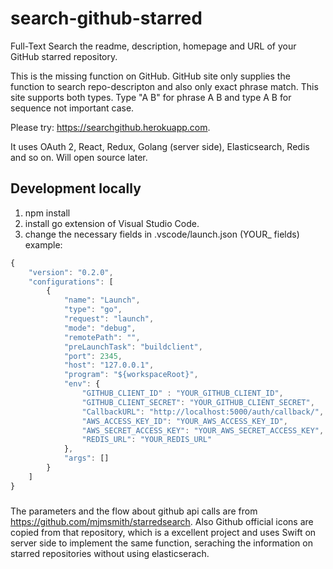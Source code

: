 # search-github-starred
Full-Text Search the readme, description, homepage and URL of your GitHub starred repository. 

This is the missing function on GitHub. GitHub site only supplies the function to search repo-descripton and also only exact phrase match. This site supports both types. Type "A B" for phrase A B and type A B for sequence not important case.

Please try: https://searchgithub.herokuapp.com.

It uses OAuth 2, React, Redux, Golang (server side), Elasticsearch, Redis and so on. Will open source later.

## Development locally 
1. npm install
2. install go extension of Visual Studio Code. 
3. change the necessary fields in .vscode/launch.json (YOUR_ fields)
example: 
~~~ javascript
{
    "version": "0.2.0",
    "configurations": [
        {
            "name": "Launch",
            "type": "go",
            "request": "launch",
            "mode": "debug",
            "remotePath": "",
            "preLaunchTask": "buildclient",
            "port": 2345,
            "host": "127.0.0.1",
            "program": "${workspaceRoot}",
            "env": {
                "GITHUB_CLIENT_ID" : "YOUR_GITHUB_CLIENT_ID",
                "GITHUB_CLIENT_SECRET": "YOUR_GITHUB_CLIENT_SECRET",
                "CallbackURL": "http://localhost:5000/auth/callback/",
                "AWS_ACCESS_KEY_ID": "YOUR_AWS_ACCESS_KEY_ID",
                "AWS_SECRET_ACCESS_KEY": "YOUR_AWS_SECRET_ACCESS_KEY",
                "REDIS_URL": "YOUR_REDIS_URL"
            },
            "args": []
        }
    ]
}
~~~

### 
The parameters and the flow about github api calls are from https://github.com/mjmsmith/starredsearch. Also Github official icons are copied from that repository, which is a excellent project and uses Swift on server side to implement the same function, seraching the information on starred repositories without using elasticserach. 
